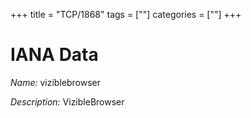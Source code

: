 +++
title = "TCP/1868"
tags = [""]
categories = [""]
+++

# IANA Data

_Name:_ viziblebrowser

_Description:_ VizibleBrowser

